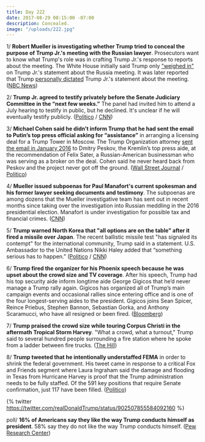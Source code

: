 ```yaml
---
title: Day 222
date: 2017-08-29 08:15:00 -07:00
description: Concealed.
image: "/uploads/222.jpg"
---
```


1/ **Robert Mueller is investigating whether Trump tried to conceal the purpose of Trump Jr.'s meeting with the Russian lawyer**. Prosecutors want to know what Trump's role was in crafting Trump Jr.'s response to reports about the meeting. The White House initially said Trump only ["weighed in"](https://whatthefuckjusthappenedtoday.com/2017/08/01/day-194/#2-the-white-house-said-trump-only-we) on Trump Jr.'s statement about the Russia meeting. It was later reported that Trump [personally dictated](https://whatthefuckjusthappenedtoday.com/2017/08/01/day-194/#1-trump-personally-dictated-trump-jr) Trump Jr.'s statement about the meeting. ([NBC News](https://www.nbcnews.com/news/us-news/mueller-team-asking-if-trump-tried-hide-purpose-trump-tower-n796746))

2/ **Trump Jr. agreed to testify privately before the Senate Judiciary Committee in the “next few weeks.”** The panel had invited him to attend a July hearing to testify in public, but he declined. It's unclear if he will eventually testify publicly. ([Politico](http://www.politico.com/story/2017/08/29/donald-trump-jr-russia-testify-senate-242135) / [CNN](http://www.cnn.com/2017/08/29/politics/trump-jr-russia-senate-testimony/index.html))

3/ **Michael Cohen said he didn’t inform Trump that he had sent the email to Putin’s top press official asking for “assistance”** in arranging a licensing deal for a Trump Tower in Moscow. The Trump Organization attorney [sent the email in January 2016](https://whatthefuckjusthappenedtoday.com/2017/08/28/day-221/#4-trumps-attorney-sent-an-email-to-p) to Dmitry Peskov, the Kremlin’s top press aide, at the recommendation of Felix Sater, a Russian-American businessman who was serving as a broker on the deal. Cohen said he never heard back from Peskov and the project never got off the ground. ([Wall Street Journal](https://www.wsj.com/articles/trump-attorney-says-they-discussed-moscow-tower-deal-during-campaign-1503955486) / [Politico](http://www.politico.com/story/2017/08/28/michael-cohen-trump-lawyer-putin-russia-242102))

4/ **Mueller issued subpoenas for Paul Manafort's current spokesman and his former lawyer seeking documents and testimony**. The subpoenas are among dozens that the Mueller investigative team has sent out in recent months since taking over the investigation into Russian meddling in the 2016 presidential election. Manafort is under investigation for possible tax and financial crimes. ([CNN](http://www.cnn.com/2017/08/29/politics/mueller-manafort-attorney-spokesman-subpoenas/index.html))

5/ **Trump warned North Korea that "all options are on the table" after it fired a missile over Japan**. The recent ballistic missile test "has signaled its contempt" for the international community, Trump said in a statement. U.S. Ambassador to the United Nations Nikki Haley added that “something serious has to happen.” ([Politico](http://www.politico.com/story/2017/08/29/trump-shinzo-abe-phone-call-north-korea-242123) / [CNN](http://www.cnn.com/2017/08/28/politics/north-korea-launch-unidentified-projectile/index.html))

6/ **Trump fired the organizer for his Phoenix speech because he was upset about the crowd size and TV coverage**. After his speech, Trump had his top security aide inform longtime aide George Gigicos that he’d never manage a Trump rally again. Gigicos has organized all of Trump’s main campaign events and occasional rallies since entering office and is one of the four longest-serving aides to the president. Gigicos joins Sean Spicer, Reince Priebus, Stephen Bannon, Sebastian Gorka, and Anthony Scaramucci, who have all resigned or been fired. ([Bloomberg](https://www.bloomberg.com/news/articles/2017-08-28/trump-is-said-to-punish-longtime-aide-after-angry-phoenix-speech))

7/ **Trump praised the crowd size while touring Corpus Christi in the aftermath Tropical Storm Harvey**. "What a crowd, what a turnout," Trump said to several hundred people surrounding a fire station where he spoke from a ladder between fire trucks. ([The Hill](http://thehill.com/homenews/348424-trump-praises-turnout-outside-fire-station-where-he-was-briefed-on-harvey))

8/ **Trump tweeted that he intentionally understaffed FEMA** in order to shrink the federal government. His tweet came in response to a critical Fox and Friends segment where Laura Ingraham said the damage and flooding in Texas from Hurricane Harvey is proof that the Trump administration needs to be fully staffed. Of the 591 key positions that require Senate confirmation, just 117 have been filled. ([Politico](http://www.politico.com/story/2017/08/29/trump-shrink-government-laura-ingraham-242128))

{% twitter https://twitter.com/realDonaldTrump/status/902507855584092160 %}

poll/ **16% of Americans say they like the way Trump conducts himself as president**. 58% say they do not like the way Trump conducts himself. ([Pew Research Center](http://www.people-press.org/2017/08/29/republicans-divided-in-views-of-trumps-conduct-democrats-are-broadly-critical/))

